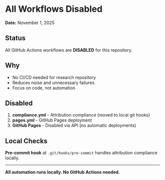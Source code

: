 # All Workflows Disabled

**Date:** November 1, 2025

## Status

All GitHub Actions workflows are **DISABLED** for this repository.

## Why

- No CI/CD needed for research repository
- Reduces noise and unnecessary failures
- Focus on code, not automation

## Disabled

1. **compliance.yml** - Attribution compliance (moved to local git hooks)
2. **pages.yml** - GitHub Pages deployment
3. **GitHub Pages** - Disabled via API (no automatic deployments)

## Local Checks

**Pre-commit hook** at `.git/hooks/pre-commit` handles attribution compliance locally.

---

**All automation runs locally. No GitHub Actions needed.**

